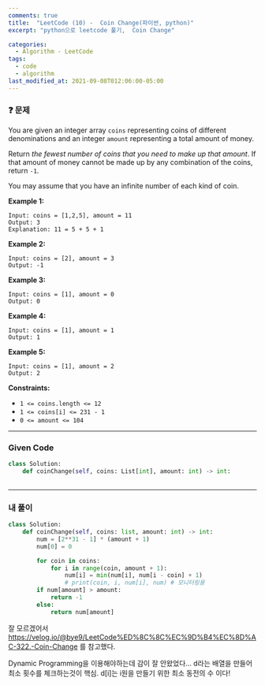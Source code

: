 ```yaml
---
comments: true
title:  "LeetCode (10) -  Coin Change(파이썬, python)"
excerpt: "python으로 leetcode 풀기,  Coin Change"

categories:
  - Algorithm - LeetCode
tags:
  - code
  - algorithm
last_modified_at: 2021-09-08T012:06:00-05:00
---
```


### ❓ 문제

You are given an integer array `coins` representing coins of different denominations and an integer `amount` representing a total amount of money.

Return *the fewest number of coins that you need to make up that amount*. If that amount of money cannot be made up by any combination of the coins, return `-1`.

You may assume that you have an infinite number of each kind of coin.

 

**Example 1:**

```
Input: coins = [1,2,5], amount = 11
Output: 3
Explanation: 11 = 5 + 5 + 1
```

**Example 2:**

```
Input: coins = [2], amount = 3
Output: -1
```

**Example 3:**

```
Input: coins = [1], amount = 0
Output: 0
```

**Example 4:**

```
Input: coins = [1], amount = 1
Output: 1
```

**Example 5:**

```
Input: coins = [1], amount = 2
Output: 2
```

 

**Constraints:**

- `1 <= coins.length <= 12`
- `1 <= coins[i] <= 231 - 1`
- `0 <= amount <= 104`

---

### Given Code

```python
class Solution:
    def coinChange(self, coins: List[int], amount: int) -> int:
        
```

-----

### 내 풀이

```python
class Solution:
    def coinChange(self, coins: list, amount: int) -> int:
        num = [2**31 - 1] * (amount + 1)
        num[0] = 0

        for coin in coins:
            for i in range(coin, amount + 1):
                num[i] = min(num[i], num[i - coin] + 1)
                # print(coin, i, num[i], num) # 모니터링용
        if num[amount] > amount:
            return -1
        else:
            return num[amount]
```

잘 모르겠어서 https://velog.io/@bye9/LeetCode%ED%8C%8C%EC%9D%B4%EC%8D%AC-322.-Coin-Change 를 참고했다.

Dynamic Programming을 이용해야하는데 감이 잘 안왔었다... d라는 배열을 만들어 최소 횟수를 체크하는것이 핵심. d[i]는 i원을 만들기 위한 최소 동전의 수 이다!